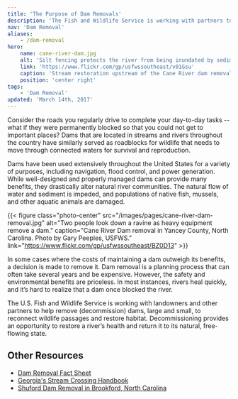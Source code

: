 ```yaml
---
title: 'The Purpose of Dam Removals'
description: 'The Fish and Wildlife Service is working with partners to help remove old/outdated dams, large and small, to reconnect wildlife passages and restore habitat.'
nav: 'Dam Removal'
aliases:
    - /dam-removal
hero:
    name: cane-river-dam.jpg
    alt: 'Silt fencing protects the river from being inundated by sediment from the construction site.'
    link: 'https://www.flickr.com/gp/usfwssoutheast/v01Gsu'
    caption: 'Stream restoration upstream of the Cane River dam removal site. Photo by Gary Peeples, USFWS.'
    position: 'center right'
tags:
    - 'Dam Removal'
updated: 'March 14th, 2017'
---
```


Consider the roads you regularly drive to complete your day-to-day tasks --what if they were permanently blocked so that you could not get to important places? Dams that are located in streams and rivers throughout the country have similarly served as roadblocks for wildlife that needs to move through connected waters for survival and reproduction.

Dams have been used extensively throughout the United States for a variety of purposes, including navigation, flood control, and power generation. While well-designed and properly managed dams can provide many benefits, they drastically alter natural river communities. The natural flow of water and sediment is impeded, and populations of native fish, mussels, and other aquatic animals are damaged.

{{< figure class="photo-center" src="/images/pages/cane-river-dam-removal.jpg" alt="Two people look down a ravine as heavy equipment remove a dam." caption="Cane River Dam removal in Yancey County, North Carolina. Photo by Gary Peeples, USFWS." link="https://www.flickr.com/gp/usfwssoutheast/BZ0D13" >}}

In some cases where the costs of maintaining a dam outweigh its benefits, a decision is made to remove it. Dam removal is a planning process that can often take several years and be expensive. However, the safety and environmental benefits are priceless. In most instances, rivers heal quickly, and it’s hard to realize that a dam once blocked the river.

The U.S. Fish and Wildlife Service is working with landowners and other partners to help remove (decommission) dams, large and small, to reconnect wildlife passages and restore habitat. Decommissioning provides an opportunity to restore a river’s health and return it to its natural, free-flowing state.

## Other Resources

- [Dam Removal Fact Sheet](/pdf/fact-sheet/dam-removal.pdf)
- [Georgia's Stream Crossing Handbook](/pdf/georgia-stream-crossing-handbook.pdf)
- [Shuford Dam Removal in Brookford, North Carolina](https://www.americanrivers.org/2016/08/shuford-dam-removal/)
